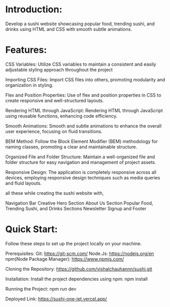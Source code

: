 # Introduction:
Develop a sushi website showcasing popular food, trending sushi, and drinks using HTML and CSS with smooth subtle animations.

# Features:

CSS Variables: Utilize CSS variables to maintain a consistent and easily adjustable styling approach throughout the project

Importing CSS Files: Import CSS files into others, promoting modularity and organization in styling.

Flex and Position Properties: Use of flex and position properties in CSS to create responsive and well-structured layouts.

Rendering HTML through JavaScript: Rendering HTML through JavaScript using reusable functions, enhancing code efficiency.

Smooth Animations: Smooth and subtle animations to enhance the overall user experience, focusing on fluid transitions.

BEM Method: Follow the Block Element Modifier (BEM) methodology for naming classes, promoting a clear and maintainable structure.

Organized File and Folder Structure: Maintain a well-organized file and folder structure for easy navigation and management of project assets.

Responsive Design: The application is completely responsive across all devices, employing responsive design techniques such as media queries and fluid layouts.

all these while creating the sushi website with,

Navigation Bar
Creative Hero Section
About Us Section
Popular Food, Trending Sushi, and Drinks Sections
Newsletter Signup and Footer

# Quick Start:
Follow these steps to set up the project locally on your machine.

Prerequisites:
Git: https://git-scm.com/
Node.Js: https://nodejs.org/en
npm(Node Package Manager): https://www.npmjs.com/

Cloning the Repository: https://github.com/vishalchauhannn/sushi.git

Installation: Install the project dependencies using npm: npm install

Running the Project: npm run dev


Deployed Link: https://sushi-one-jet.vercel.app/





